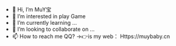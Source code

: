 - 👋 Hi, I’m MuY宝
- 👀 I’m interested in play Game
- 🌱 I’m currently learning ...
- 💞️ I’m looking to collaborate on ...
- 📫 How to reach me QQ?
→👉is my web： Https://muybaby.cn


<!---
1138735549/1138735549 is a ✨ special ✨ repository because its `README.md` (this file) appears on your GitHub profile.
You can click the Preview link to take a look at your changes.
--->
